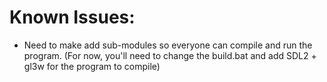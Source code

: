 
# Known Issues:

 - Need to make add sub-modules so everyone can compile and run the program.
   (For now, you'll need to change the build.bat and add SDL2 + gl3w for the program to compile)
